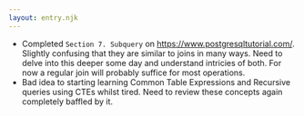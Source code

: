 ```yaml
---
layout: entry.njk
---
```


- Completed `Section 7. Subquery` on https://www.postgresqltutorial.com/. Slightly confusing that they are similar to joins in many ways. Need to delve into this deeper some day and understand intricies of both. For now a regular join will probably suffice for most operations. 
- Bad idea to starting learning Common Table Expressions and Recursive queries using CTEs whilst tired. Need to review these concepts again completely baffled by it.
